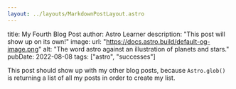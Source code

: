 ```yaml
---
layout: ../layouts/MarkdownPostLayout.astro
---
```

title: My Fourth Blog Post
author: Astro Learner
description: "This post will show up on its own!"
image:
  url: "https://docs.astro.build/default-og-image.png"
  alt: "The word astro against an illustration of planets and stars."
pubDate: 2022-08-08
tags: ["astro", "successes"]

This post should show up with my other blog posts, because `Astro.glob()` is returning a list of all my posts in order to create my list.